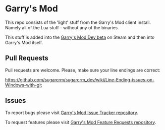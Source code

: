 Garry's Mod
=========

This repo consists of the 'light' stuff from the Garry's Mod client install. Namely all of the Lua stuff - without any of the binaries.

This stuff is added into the [Garry's Mod Dev beta](http://wiki.garrysmod.com/page/Dev_Branch) on Steam and then into Garry's Mod itself.

Pull Requests
---
Pull requests are welcome. Please, make sure your line endings are correct:

https://github.com/sugarcrm/sugarcrm_dev/wiki/Line-Ending-issues-on-Windows-with-git

Issues
---
To report bugs please visit [Garry's Mod Issue Tracker repository](https://github.com/Facepunch/garrysmod-issues/).


To request features please visit [Garry's Mod Feature Requests repository](https://github.com/Facepunch/garrysmod-issues/).
